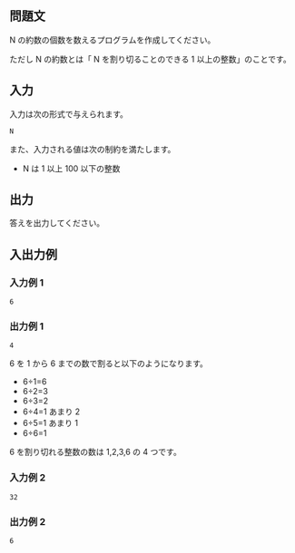 ## 問題文

N の約数の個数を数えるプログラムを作成してください。

ただし N の約数とは「 N を割り切ることのできる 1 以上の整数」のことです。

## 入力

入力は次の形式で与えられます。

```text
N
```

また、入力される値は次の制約を満たします。

- N は 1 以上 100 以下の整数

## 出力

答えを出力してください。

## 入出力例

### 入力例 1

```text
6
```

### 出力例 1

```text
4
```

6 を 1 から 6 までの数で割ると以下のようになります。

- 6÷1=6
- 6÷2=3
- 6÷3=2
- 6÷4=1 あまり 2
- 6÷5=1 あまり 1
- 6÷6=1

6 を割り切れる整数の数は 1,2,3,6 の 4 つです。

### 入力例 2

```text
32
```

### 出力例 2

```text
6
```
